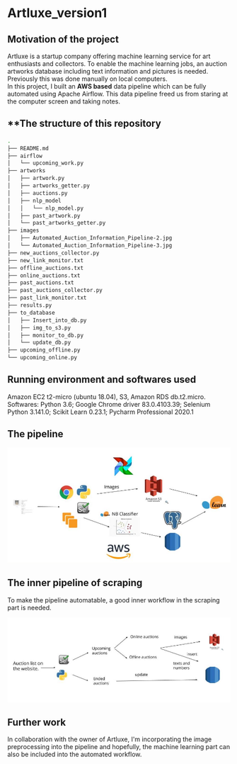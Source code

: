 # Artluxe_version1

## Motivation of the project
Artluxe is a startup company offering machine learning service for art enthusiasts and collectors. To enable the machine learning jobs, an auction artworks database including text information and pictures is needed. Previously this was done manually on local computers. \
In this project, I built an **AWS based** data pipeline which can be fully automated using Apache Airflow. This data pipeline freed us from staring at the computer screen and taking notes. 

## **The structure of this repository 

```bash
.
├── README.md
├── airflow
│   └── upcoming_work.py
├── artworks
│   ├── artwork.py
│   ├── artworks_getter.py
│   ├── auctions.py
│   ├── nlp_model
│   │   └── nlp_model.py
│   ├── past_artwork.py
│   └── past_artworks_getter.py
├── images
│   ├── Automated_Auction_Information_Pipeline-2.jpg
│   └── Automated_Auction_Information_Pipeline-3.jpg
├── new_auctions_collector.py
├── new_link_monitor.txt
├── offline_auctions.txt
├── online_auctions.txt
├── past_auctions.txt
├── past_auctions_collector.py
├── past_link_monitor.txt
├── results.py
├── to_database
│   ├── Insert_into_db.py
│   ├── img_to_s3.py
│   ├── monitor_to_db.py
│   └── update_db.py
├── upcoming_offline.py
└── upcoming_online.py
```


## Running environment and softwares used
Amazon EC2 t2-micro (ubuntu 18.04), S3, Amazon RDS db.t2.micro.\
Softwares: Python 3.6; Google Chrome driver 83.0.4103.39; Selenium Python 3.141.0; Scikit Learn 0.23.1; Pycharm Professional 2020.1

## The pipeline

![Alt text](/images/Automated_Auction_Information_Pipeline-2.jpg?raw=true "Optional Title")


## The inner pipeline of scraping 
To make the pipeline automatable, a good inner workflow in the scraping part is needed. 

![Alt text](/images/Automated_Auction_Information_Pipeline-3.jpg?raw=true "Optional Title")

## Further work
In collaboration with the owner of Artluxe, I'm incorporating the image preprocessing into the pipeline and hopefully, the machine learning part can also be included into the automated workflow.
